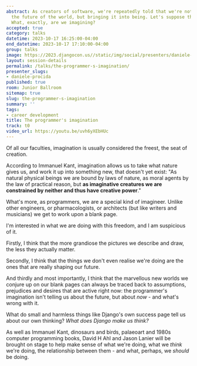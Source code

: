 ```yaml
---
abstract: As creators of software, we're repeatedly told that we're not merely imagining
  the future of the world, but bringing it into being. Let's suppose that's true.
  What, exactly, are we imagining?
accepted: true
category: talks
datetime: 2023-10-17 16:25:00-04:00
end_datetime: 2023-10-17 17:10:00-04:00
group: talks
image: https://2023.djangocon.us//static/img/social/presenters/daniele-procida.png
layout: session-details
permalink: /talks/the-programmer-s-imagination/
presenter_slugs:
- daniele-procida
published: true
room: Junior Ballroom
sitemap: true
slug: the-programmer-s-imagination
summary: ''
tags:
- career development
title: The programmer's imagination
track: t0
video_url: https://youtu.be/uvh6yXEbHUc
---
```


Of all our faculties, imagination is usually considered the freest, the seat of creation.

According to Immanuel Kant, imagination allows us to take what nature gives us, and work it up into something new, that doesn't yet exist: "As natural physical beings we are bound by laws of nature, as moral agents by the law of practical reason, but **as imaginative creatures we are constrained by neither and thus have creative power**."

What's more, as programmers, we are a special kind of imagineer. Unlike other engineers, or pharmacologists, or architects (but like writers and musicians) we get to work upon a blank page.

I'm interested in what we are doing with this freedom, and I am suspicious of it.

Firstly, I think that the more grandiose the pictures we describe and draw, the less they actually matter.

Secondly, I think that the things we don't even realise we're doing are the ones that are really shaping our future.

And thirdly and most importantly, I think that the marvellous new worlds we conjure up on our blank pages can always be traced back to assumptions, prejudices and desires that are active right now: the programmer's imagination isn't telling us about the future, but about *now* - and what's wrong with it.

What do small and harmless things like Django's own success page tell us about our own thinking? *What does Django make us think?*

As well as Immanuel Kant, dinosaurs and birds, palaeoart and 1980s computer programming books, David H Ahl and Jason Lanier will be brought on stage to help make sense of what we're doing, what we *think* we're doing, the relationship between them - and what, perhaps, we *should* be doing.
